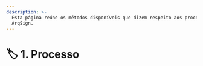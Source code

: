 ```yaml
---
description: >-
  Esta página reúne os métodos disponíveis que dizem respeito aos processos da
  ArqSign.
---
```


# 🏷️ 1. Processo


